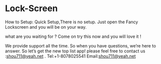 # Lock-Screen
How to Setup:  Quick Setup,There is no setup. Just open the Fancy Lockscreen and you will be on your way.

what are you waiting for ? Come on try this now and you will love it !

We provide support all the time. So when you have questions, we’re here to answer. So let’s get the new top list app!  please feel free to contact us :shou711@yeah.net .
Tel:+1-8078025541
Email:shou711@yeah.net
